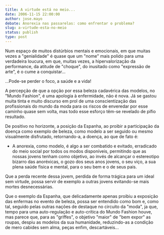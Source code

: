 ```yaml
---
title: A virtude está no meio...
date: 2006-11-15 22:00:00
author: jose.mayo
debate: Anorexia nas passarelas: como enfrentar o problema?
slug: a-virtude-esta-no-meio
status: publish 
type: post
---
```


Num espaço de muitos distúrbios mentais e emocionais, em que muitas vezes a "genialidade" é quase que um "nome" mais polido para uma verdadeira loucura, em que, muitas vezes, a hipervalorização da performance, da atitude de "choque", do inusitado como "expressão de arte", é o cume a conquistar...  

...Pode-se perder o foco, a saúde e a vida!  

A percepção de que a opção por essa beleza cadavérica das modelos, no "Mundo Fashion", é uma apologia à enfermidade, não é nova. Já se gastou muita tinta e muito discurso em prol de uma conscientização das profissionais do mundo da moda para os riscos de enveredar por esse caminho quase sem volta, mas todo esse esforço têm-se revelado de pífio resultado.  

De positivo no horizonte, a posição da Espanha, ao proibir a participação da doença como exemplo de beleza, como modelo a ser seguido ou mesmo visualmente disfrutado, retornando-a, a doença, ao que de fato é:   

- A anorexia, como modelo, é algo a ser combatido e evitado, erradicado do meio social por todos os modos disponíveis, permitindo que as nossas jovens tenham como objetivo, ao invés de alcançar o estereotipo bizarro das anoréxicas, o gozo dos seus anos jovens, o seu viço, a sua plena saúde física e mental, para o seu bem e o de seus pais.  

Que a perda recente dessa jovem, perdida de forma trágica para um ideal sem virtude, possa servir de exemplo a outras jovens evitando-se mais mortes desnecessárias.  

Que o exemplo da Espanha, que delicadamente apenas proibiu a exposição das enfermas no evento de beleza, possa ser entendido como bom e, como tal, seguido pelas outras nações de destaque no circuito da "moda", ja que, tempo para uma auto-regulação e auto-crítica do Mundo Fashion houve, mas parece que, para as "griffes", o objetivo "maior" de "bem expor" as roupas, despiu as modelos da sua humanidade, reduzindo-as a condição de mero cabides sem alma, peças enfim, descartáveis...
